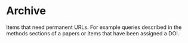 # Archive
Items that need permanent URLs.  For example queries described in the methods sections of a papers or items that have been assigned a DOI.
